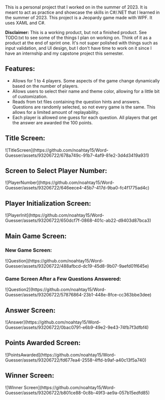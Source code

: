 This is a personal project that I worked on in the summer of 2023. It is meant to act as practice and showcase the skills in C#/.NET that I learned in the summer of 2023. This project is a Jeopardy game made with WPF. It uses XAML and C#. 
<p><strong>Disclaimer:</strong> This is a working product, but not a finished product. See TODO.txt to see some of the things I plan on working on. Think of it as a product at the end of sprint one. It's not super polished with things such as input validation, and UI design, but I don't have time to work on it since I have an internship and my capstone project this semester.</p>
<h2>Features:</h2>
<ul>
  <li>Allows for 1 to 4 players. Some aspects of the game change dynamically based on the number of players.</li>
  <li>Allows users to select their name and theme color, allowing for a little bit of customization.</li>
  <li>Reads from txt files containing the question hints and answers. Questions are randomly selected, so not every game is the same. This allows for a limited amount of replayability.</li>
  <li>Each player is allowed one guess for each question. All players that get the answer are awarded the 100 points.</li>
</ul>

<h2>Title Screen:</h2>
![TitleScreen](https://github.com/noahtay15/Word-Guesser/assets/93206722/678a749c-91b7-4af9-81e2-3d4d3419a931)

<h2>Screen to Select Player Number:</h2>
![PlayerNumber](https://github.com/noahtay15/Word-Guesser/assets/93206722/646eece4-45b7-417d-9ba0-fc4f1775ad4c)

<h2>Player Initialization Screen:</h2>
![PlayerInit](https://github.com/noahtay15/Word-Guesser/assets/93206722/650dcf7f-0868-401c-ab22-d9403d87bca3)

<h2>Main Game Screen:</h2>
<h3>New Game Screen:</h3>
![Question](https://github.com/noahtay15/Word-Guesser/assets/93206722/488afbcd-dc19-45d8-9b07-9aefd01f645e)

<h3>Game Screen After a Few Questions Answered:</h3>
![Question2](https://github.com/noahtay15/Word-Guesser/assets/93206722/57876864-23b1-448e-8fce-cc363bbe3dee)

<h2>Answer Screen:</h2>
![Answer](https://github.com/noahtay15/Word-Guesser/assets/93206722/0bac0791-e6b9-49e2-9e43-74fb7f3dfbf4)

<h2>Points Awarded Screen:</h2>
![PointsAwarded](https://github.com/noahtay15/Word-Guesser/assets/93206722/fd677ea4-2558-4ffd-b9af-a40c13f5a740)

<h2>Winner Screen:</h2>
![WInner Screen](https://github.com/noahtay15/Word-Guesser/assets/93206722/b801ce88-0c8b-49f3-ae9a-057b15edfd85)
